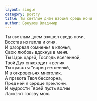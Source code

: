 ```yaml
---
layout: single
category: poetry
title: Ты светлым днем взошел средь ночи
author: Бреурош Владимир
---
```


Ты светлым днем взошел средь ночи,   
Восстав из пепла и огня.   
И разорвал сомненья в клочья,   
Свою любовь вдохнув в меня.   
Ты Царь царей, Господь вселенной,   
Твой Дух снисходит и велик,   
Ты красоты Творец нетленной,   
И в откровеньях многолик.   
А правота Твоя бесспорна,   
Пред ней я сердце преклоню.   
И мудрости Твоей пусть волны   
Ласкают голову мою.   
